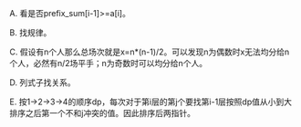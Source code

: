 A. 看是否prefix_sum[i-1]>=a[i]。

B. 找规律。

C. 假设有n个人那么总场次就是x=n*(n-1)/2。可以发现n为偶数时x无法均分给n个人，必然有n/2场平手；n为奇数时可以均分给n个人。

D. 列式子找关系。

E. 按1->2->3->4的顺序dp，每次对于第i层的第j个要找第i-1层按照dp值从小到大排序之后第一个不和j冲突的值。因此排序后两指针。

